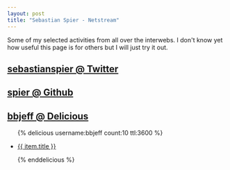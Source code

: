 ```yaml
---
layout: post
title: "Sebastian Spier - Netstream"
---
```


Some of my selected activities from all over the interwebs.
I don't know yet how useful this page is for others but I will just try it out.

## [sebastianspier @ Twitter](https://twitter.com/sebastianspier)

<script src="http://widgets.twimg.com/j/2/widget.js"></script>
<script>
new TWTR.Widget({
  version: 2,
  type: 'profile',
  rpp: 5,
  interval: 6000,
  width: 'auto',
  height: 300,
  theme: {
    shell: {
      background: '#333333',
      color: '#ffffff'
    },
    tweets: {
      background: '#ffffff',
      color: '#000000',
      links: '#227be8'
    }
  },
  features: {
    scrollbar: false,
    loop: false,
    live: false,
    hashtags: true,
    timestamp: true,
    avatars: false,
    behavior: 'all'
  }
}).render().setUser('sebastianspier').start();
</script>

## [spier @ Github](https://github.com/spier)

<ul id="github-projects"></ul>

<script type="text/javascript" src="/javascript/jquery.github.js"></script>

<script type="text/javascript" charset="utf-8">
  $.githubUser('spier', function(data) {
    $('#github-projects').html('');
    
    var repos = data.data;
		// var repos = data.user.repositories;
    repos.sort(function(a,b) {
      return b.watchers - a.watchers;
    });

		// $('#github-projects').append("<ul>");
    $(repos).each(function() {
    // $(repos.slice(0,6)).each(function() {
      $('#github-projects').append("\
<li class='repo'>\
  <p>\
	<a href='" + this.url + "'>" + this.name + "</a>\
  <span class='desc'>"+this.description+"</span>\
	</p>\
</li>");

		// $('#github-projects').append("</ul>");

    });
  });
</script>


## [bbjeff @ Delicious](http://www.delicious.com/bbjeff)
	
<ul class="delicious-links">
  {% delicious username:bbjeff count:10 ttl:3600 %}
  <li><p><a href="{{ item.link }}" title="{{ item.description }}" rel="external">{{ item.title }}</a></p></li>
  {% enddelicious %}
</ul>

